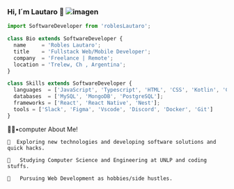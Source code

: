 ### Hi, I´m Lautaro 👋 ![imagen](https://user-images.githubusercontent.com/41178381/191742225-c03ef07f-bfe9-4957-bef1-a574b3efdd9a.png)

```js 
import SoftwareDeveloper from 'roblesLautaro';

class Bio extends SoftwareDeveloper {
  name     = 'Robles Lautaro';
  title    = 'Fullstack Web/Mobile Developer';
  company  = 'Freelance | Remote';
  location = 'Trelew, Ch , Argentina';
}

class Skills extends SoftwareDeveloper {
  languages  = ['JavaScript', 'Typescript', 'HTML', 'CSS', 'Kotlin', 'C#'];
  databases  = ['MySQL', 'MongoDB', 'PostgreSQL'];
  frameworks = ['React', 'React Native', 'Nest'];
  tools = ['Slack', 'Figma', 'Vscode', 'Discord', 'Docker', 'Git']
}
```
👨🏻•computer About Me!


    🤔  Exploring new technologies and developing software solutions and quick hacks.

    👯   Studying Computer Science and Engineering at UNLP and coding stuffs.

    💬   Pursuing Web Development as hobbies/side hustles.




<!--
**lautaro012/lautaro012** is a ✨ _special_ ✨ repository because its `README.md` (this file) appears on your GitHub profile.

Here are some ideas to get you started:

- 🔭 I’m currently working on ...
- 🌱 I’m currently learning ...
- 👯 I’m looking to collaborate on ...
- 🤔 I’m looking for help with ...
- 💬 Ask me about ...
- 📫 How to reach me: ...
- 😄 Pronouns: ...
- ⚡ Fun fact: ...
-->
